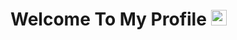 # Welcome To My Profile <img src="https://media.giphy.com/media/hvRJCLFzcasrR4ia7z/giphy.gif" width="25px">
